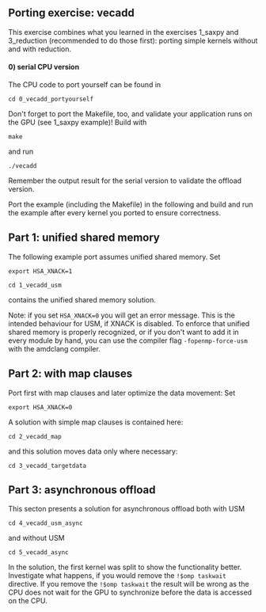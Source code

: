 
## Porting exercise: vecadd

This exercise combines what you learned in the exercises 1_saxpy and 3_reduction (recommended to do those first): porting simple kernels without and with reduction.

#### 0) serial CPU version
The CPU code to port yourself can be found in
```
cd 0_vecadd_portyourself
```
Don't forget to port the Makefile, too, and validate your application runs on the GPU (see 1_saxpy example)!
Build with
```  
make
```
and run
```
./vecadd
```
Remember the output result for the serial version to validate the offload version.

Port the example (including the Makefile) in the following and build and run the example after every kernel you ported to ensure correctness.

## Part 1: unified shared memory
The following example port assumes unified shared memory.
Set 
```
export HSA_XNACK=1
```
```
cd 1_vecadd_usm  
```
contains the unified shared memory solution. 

Note: if you set ```HSA_XNACK=0``` you will get an error message. This is the intended behaviour for USM, if XNACK is disabled. To enforce that unified shared memory is properly recognized, or if you don't want to add it in every module by hand, you can use the compiler flag ```-fopenmp-force-usm``` with the amdclang compiler.

## Part 2: with map clauses
Port first with map clauses and later optimize the data movement:
Set 
```
export HSA_XNACK=0
```
A solution with simple map clauses is contained here:
```
cd 2_vecadd_map
```
and this solution moves data only where necessary:
```
cd 3_vecadd_targetdata
```

## Part 3: asynchronous offload
This secton presents a solution for asynchronous offload both with USM
```
cd 4_vecadd_usm_async
```
and without USM
```
cd 5_vecadd_async
```

In the solution, the first kernel was split to show the functionality better. Investigate what happens, if you would remove the ```!$omp taskwait``` directive.
If you remove the ```!$omp taskwait``` the result will be wrong as the CPU does not wait for the GPU to synchronize before the data is accessed on the CPU.
